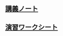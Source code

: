 ## [講義ノート](function.md)
## [演習ワークシート](http://colab.research.google.com/github/ueharaLab/python13_function/blob/main/function.ipynb) 